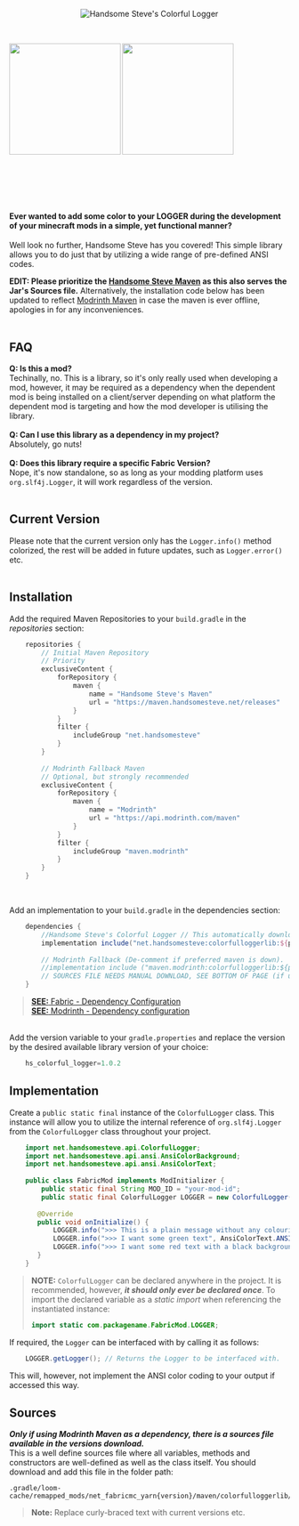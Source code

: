 
<p align="center">
<img src="https://maven.handsomesteve.net/data/images/banners/handsomesteves-colorful-logger-banner.png" alt="Handsome Steve's Colorful Logger">
</p>
<br>

[ko-fi]:https://ko-fi.com/handsomesteve
[modrinth]:https://modrinth.com/mod/colorfulloggerlib

[<img align="left" src="https://maven.handsomesteve.net/data/images/buttons/github-buttons-kofi-trans.png?v15-08-2024" width="200" />][ko-fi]
[<img align="center" src="https://maven.handsomesteve.net/data/images/buttons/github-buttons-modrinth-trans.png?v15-08-2024" width="200" />][modrinth]

<br><br>
<br>
<br>

#### Ever wanted to add some color to your LOGGER during the development of your minecraft mods in a simple, yet functional manner?<br>
Well look no further, Handsome Steve has you covered! This simple library allows you to do just that by utilizing a wide range of pre-defined ANSI codes.<br>

**EDIT: Please prioritize the [Handsome Steve Maven](https://maven.handsomesteve.net/) as this also serves the Jar's Sources file.** Alternatively, the installation code below has been updated to reflect [Modrinth Maven](https://support.modrinth.com/en/articles/8801191-modrinth-maven) in case the maven is ever offline, apologies in for any inconveniences.
<br><br>
## FAQ
**Q: Is this a mod?**
<br>Techinally, no. This is a library, so it's only really used when developing a mod, however, it may be required as a dependency when the dependent mod is being installed on a client/server depending on what platform the dependent mod is targeting and how the mod developer is utilising the library.
<br><br>
**Q: Can I use this library as a dependency in my project?**
<br> Absolutely, go nuts!
<br><br>
**Q: Does this library require a specific Fabric Version?**
<br> Nope, it's now standalone, so as long as your modding platform uses `org.slf4j.Logger`, it will work regardless of the version.
<br><br>

## Current Version
Please note that the current version only has the `Logger.info()` method colorized, the rest will be added in future updates, such as `Logger.error()` etc.
<br><br>

## Installation
Add the required Maven Repositories to your `build.gradle` in the *repositories* section:
```groovy
    repositories {
        // Initial Maven Repository
        // Priority
        exclusiveContent {
            forRepository {
                maven {
                    name = "Handsome Steve's Maven"
                    url = "https://maven.handsomesteve.net/releases"
                }
            }
            filter {
                includeGroup "net.handsomesteve"
            }
        }
        
        // Modrinth Fallback Maven
        // Optional, but strongly recommended
        exclusiveContent {
            forRepository {
                maven {
                    name = "Modrinth"
                    url = "https://api.modrinth.com/maven"
                }
            }
            filter {
                includeGroup "maven.modrinth"
            }
        }
    }
```
<br>

Add an implementation to your `build.gradle` in the dependencies section:
```groovy
    dependencies {
        //Handsome Steve's Colorful Logger // This automatically downloads the sources file as well.
        implementation include("net.handsomesteve:colorfulloggerlib:${project.hs_colorful_logger}")
        
        // Modrinth Fallback (De-comment if preferred maven is down).
        //implementation include ("maven.modrinth:colorfulloggerlib:${project.hs_colorful_logger}")
        // SOURCES FILE NEEDS MANUAL DOWNLOAD, SEE BOTTOM OF PAGE (if using fallback maven).
    }
```
> [**SEE:** Fabric - Dependency Configuration](https://fabricmc.net/wiki/documentation:fabric_loom#options)<br>
> [**SEE:** Modrinth - Dependency configuration](https://support.modrinth.com/en/articles/8801191-modrinth-maven#h_2484bbd424)

<br>Add the version variable to your `gradle.properties` and replace the version by the desired available library version of your choice:
```groovy
    hs_colorful_logger=1.0.2
```

## Implementation
Create a `public static final` instance of the `ColorfulLogger` class. This instance will allow you to utilize the internal reference of `org.slf4j.Logger` from the `ColorfulLogger` class throughout your project.

```java
    import net.handsomesteve.api.ColorfulLogger;
    import net.handsomesteve.api.ansi.AnsiColorBackground;
    import net.handsomesteve.api.ansi.AnsiColorText;
    
    public class FabricMod implements ModInitializer {
        public static final String MOD_ID = "your-mod-id";
        public static final ColorfulLogger LOGGER = new ColorfulLogger("your-mod-id", false);
 
       @Override
       public void onInitialize() {
           LOGGER.info(">>> This is a plain message without any colouring");
           LOGGER.info(">>> I want some green text", AnsiColorText.ANSI_BRIGHT_GREEN);
           LOGGER.info(">>> I want some red text with a black background", AnsiColorText.ANSI_BRIGHT_RED, AnsiColorBackground.ANSI_BLACK_BACK);
       }
    }
```
> **NOTE:** `ColorfulLogger` can be declared anywhere in the project. It is recommended, however, ***it should only ever be declared once***. To import the declared variable as a *static import* when referencing the instantiated instance:
> ```java
> import static com.packagename.FabricMod.LOGGER;
> ```

If required, the `Logger` can be interfaced with by calling it as follows:
```java
    LOGGER.getLogger(); // Returns the Logger to be interfaced with.
```
This will, however, not implement the ANSI color coding to your output if accessed this way.<br>

## Sources
***Only if using Modrinth Maven as a dependency, there is a sources file available in the versions download.***<br>
This is a well define sources file where all variables, methods and constructors are well-defined as well as the class itself.
You should download and add this file in the folder path:
```
.gradle/loom-cache/remapped_mods/net_fabricmc_yarn{version}/maven/colorfulloggerlib/{hs_colorful_logger_version}/
```
> **Note:** Replace curly-braced text with current versions etc.